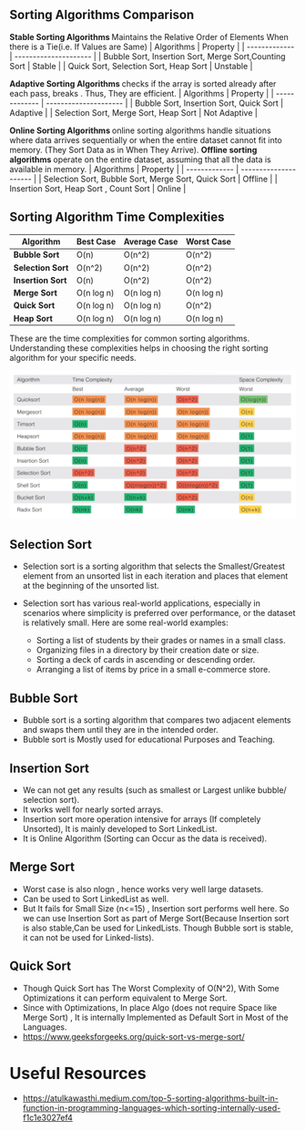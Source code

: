 <h2> Sorting Algorithms Comparison </h2>

<b> Stable Sorting Algorithms </b> Maintains the Relative Order of Elements When there is a Tie(i.e. If Values are Same)
| Algorithms        |         Property         |
| ------------- | --------------------- |
| Bubble Sort, Insertion Sort, Merge Sort,Counting Sort | Stable     |
| Quick Sort, Selection Sort, Heap Sort      | Unstable           |

<b> Adaptive Sorting Algorithms </b> checks if the array is sorted already after each pass, breaks . Thus, They are efficient.
| Algorithms        |         Property         |
| ------------- | --------------------- |
| Bubble Sort, Insertion Sort, Quick Sort  | Adaptive     |
| Selection Sort, Merge Sort, Heap Sort      | Not Adaptive    |

<b> Online Sorting Algorithms </b> online sorting algorithms handle situations where data arrives sequentially or when the entire dataset cannot fit into memory. (They Sort Data as in When They Arrive).
<b> Offline sorting algorithms </b> operate on the entire dataset, assuming that all the data is available in memory.
| Algorithms        |         Property         |
| ------------- | --------------------- |
| Selection Sort, Bubble Sort, Merge Sort, Quick Sort  | Offline     |
| Insertion Sort, Heap Sort , Count Sort   | Online    |

## Sorting Algorithm Time Complexities

| Algorithm          | Best Case  | Average Case | Worst Case |
|--------------------|------------|--------------|------------|
| **Bubble Sort**    | O(n)       | O(n^2)       | O(n^2)     |
| **Selection Sort** | O(n^2)     | O(n^2)       | O(n^2)     |
| **Insertion Sort** | O(n)       | O(n^2)       | O(n^2)     |
| **Merge Sort**     | O(n log n) | O(n log n)   | O(n log n) |
| **Quick Sort**     | O(n log n) | O(n log n)   | O(n^2)     |
| **Heap Sort**      | O(n log n) | O(n log n)   | O(n log n) |

These are the time complexities for common sorting algorithms. Understanding these complexities helps in choosing the right sorting algorithm for your specific needs.

![Image](Sorting_Algos_Comparison.png)
<h2> Selection Sort </h2>

* Selection sort is a sorting algorithm that selects the Smallest/Greatest element from an unsorted list in each iteration and places that element at the beginning of the unsorted list.

* Selection sort has various real-world applications, especially in scenarios where simplicity is preferred over performance, or the dataset is relatively small. Here are some real-world examples:

    * Sorting a list of students by their grades or names in a small class.
    * Organizing files in a directory by their creation date or size.
    * Sorting a deck of cards in ascending or descending order.
    *  Arranging a list of items by price in a small e-commerce store.

<h2> Bubble Sort </h2>

* Bubble sort is a sorting algorithm that compares two adjacent elements and swaps them until they are in the intended order.
* Bubble sort is Mostly used for educational Purposes and Teaching.

<h2> Insertion Sort </h2>

* We can not get any results (such as smallest or Largest unlike bubble/ selection sort). 
* It works well for nearly sorted arrays.
* Insertion sort more operation intensive for arrays (If completely Unsorted), It is mainly developed to Sort LinkedList.
* It is Online Algorithm (Sorting can Occur as the data is received).

<h2> Merge Sort </h2>

* Worst case is also nlogn , hence works very well large datasets.
* Can be used to Sort LinkedList as well.
* But It fails for Small Size (n<=15) , Insertion sort performs well here. So we can use Insertion Sort as part of Merge Sort(Because Insertion sort is also stable,Can be used for LinkedLists. Though Bubble sort is stable, it can not be used for Linked-lists).

<h2> Quick Sort </h2>

* Though Quick Sort has The Worst Complexity of O(N^2), With Some Optimizations it can perform equivalent to Merge Sort.
* Since with Optimizations, In place Algo (does not require Space like Merge Sort) , It is internally Implemented as Default Sort in Most of the Languages.
* https://www.geeksforgeeks.org/quick-sort-vs-merge-sort/

<h1> Useful Resources </h1>

* https://atulkawasthi.medium.com/top-5-sorting-algorithms-built-in-function-in-programming-languages-which-sorting-internally-used-f1c1e3027ef4
